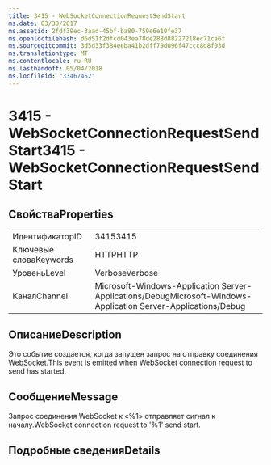 ```yaml
---
title: 3415 - WebSocketConnectionRequestSendStart
ms.date: 03/30/2017
ms.assetid: 2fdf39ec-3aad-45bf-ba80-759e6e10fe37
ms.openlocfilehash: d6d51f2dfcd043ea78de288d88227218ec71ca6f
ms.sourcegitcommit: 3d5d33f384eeba41b2dff79d096f47ccc8d8f03d
ms.translationtype: MT
ms.contentlocale: ru-RU
ms.lasthandoff: 05/04/2018
ms.locfileid: "33467452"
---
```

# <a name="3415---websocketconnectionrequestsendstart"></a><span data-ttu-id="b9b86-102">3415 - WebSocketConnectionRequestSendStart</span><span class="sxs-lookup"><span data-stu-id="b9b86-102">3415 - WebSocketConnectionRequestSendStart</span></span>
## <a name="properties"></a><span data-ttu-id="b9b86-103">Свойства</span><span class="sxs-lookup"><span data-stu-id="b9b86-103">Properties</span></span>  
  
|||  
|-|-|  
|<span data-ttu-id="b9b86-104">Идентификатор</span><span class="sxs-lookup"><span data-stu-id="b9b86-104">ID</span></span>|<span data-ttu-id="b9b86-105">3415</span><span class="sxs-lookup"><span data-stu-id="b9b86-105">3415</span></span>|  
|<span data-ttu-id="b9b86-106">Ключевые слова</span><span class="sxs-lookup"><span data-stu-id="b9b86-106">Keywords</span></span>|<span data-ttu-id="b9b86-107">HTTP</span><span class="sxs-lookup"><span data-stu-id="b9b86-107">HTTP</span></span>|  
|<span data-ttu-id="b9b86-108">Уровень</span><span class="sxs-lookup"><span data-stu-id="b9b86-108">Level</span></span>|<span data-ttu-id="b9b86-109">Verbose</span><span class="sxs-lookup"><span data-stu-id="b9b86-109">Verbose</span></span>|  
|<span data-ttu-id="b9b86-110">Канал</span><span class="sxs-lookup"><span data-stu-id="b9b86-110">Channel</span></span>|<span data-ttu-id="b9b86-111">Microsoft-Windows-Application Server-Applications/Debug</span><span class="sxs-lookup"><span data-stu-id="b9b86-111">Microsoft-Windows-Application Server-Applications/Debug</span></span>|  
  
## <a name="description"></a><span data-ttu-id="b9b86-112">Описание</span><span class="sxs-lookup"><span data-stu-id="b9b86-112">Description</span></span>  
 <span data-ttu-id="b9b86-113">Это событие создается, когда запущен запрос на отправку соединения WebSocket.</span><span class="sxs-lookup"><span data-stu-id="b9b86-113">This event is emitted when WebSocket connection request to send has started.</span></span>  
  
## <a name="message"></a><span data-ttu-id="b9b86-114">Сообщение</span><span class="sxs-lookup"><span data-stu-id="b9b86-114">Message</span></span>  
 <span data-ttu-id="b9b86-115">Запрос соединения WebSocket к «%1» отправляет сигнал к началу.</span><span class="sxs-lookup"><span data-stu-id="b9b86-115">WebSocket connection request to '%1' send start.</span></span>  
  
## <a name="details"></a><span data-ttu-id="b9b86-116">Подробные сведения</span><span class="sxs-lookup"><span data-stu-id="b9b86-116">Details</span></span>
